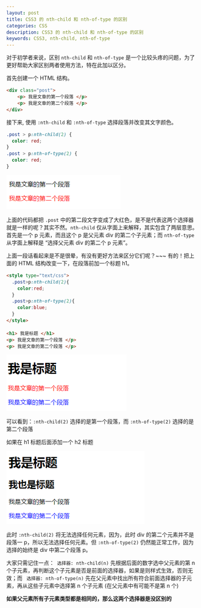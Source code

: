```yaml
---
layout: post
title: CSS3 的 nth-child 和 nth-of-type 的区别
categories: CSS
description: CSS3 的 nth-child 和 nth-of-type 的区别
keywords: CSS3, nth-child, nth-of-type
---
```


对于初学者来说，区别 `nth-child` 和 `nth-of-type` 是一个比较头疼的问题，为了更好帮助大家区别两者使用方法，特在此加以区分。

首先创建一个 HTML 结构。

```html
<div class="post">
	<p> 我是文章的第一个段落 </p>
	<p> 我是文章的第二个段落 </p>
</div>
```

接下来, 使用 `:nth-child` 和 `:nth-of-type` 选择段落并改变其文字颜色。

```css
.post > p:nth-child(2) {
  color: red;
}
.post > p:nth-of-type(2) {
  color: red;
}
```

![](/assets/images/posts/css/er4htd.png)

上面的代码都把 `.post` 中的第二段文字变成了大红色，是不是代表这两个选择器就是一样的呢？其实不然。`nth-child` 仅从字面上来解释，其实包含了两层意思。首先是一个 p 元素，而且这个 p 是父元素 div 的第二个子元素；而 `nth-of-type` 从字面上解释是 “选择父元素 div 的第二个 p 元素”。

上面一段话看起来是不是很晕，有没有更好方法来区分它们呢？~~~ 有的！把上面的 HTML 结构改变一下，在段落前加一个标题 h1。

```html
<style type="text/css">
  .post>p:nth-child(2){
    color:red;
  }
  .post>p:nth-of-type(2){
    color:blue;
  }
</style>

<h1> 我是标题 </h1>
<p> 我是文章的第一个段落 </p>
<p> 我是文章的第二个段落 </p>
```

![](/assets/images/posts/css/GR7mj.png)

可以看到：`:nth-child(2)` 选择的是第一个段落，而 `:nth-of-type(2)` 选择的是第二个段落

如果在 h1 标题后面添加一个 h2 标题

![](/assets/images/posts/css/As3g5h.png)

此时 `:nth-child(2)` 将无法选择任何元素，因为，此时 div 的第二个元素并不是段落一 p，所以无法选择任何元素。但 `:nth-of-type(2)` 仍然能正常工作，因为选择的始终是 div 中第二个段落 p。

大家只需记住一点：` 选择器: nth-child(n)` 先根据后面的数字选中父元素的第 n 个子元素，再判断这个子元素是否是前面的选择器，如果是则样式生效，否则无效；而 ` 选择器: nth-of-type(n)` 先在父元素中找出所有符合前面选择器的子元素，再从这些子元素中选择第 n 个子元素 (在父元素中有可能不是第 n 个)

**如果父元素所有子元素类型都是相同的，那么这两个选择器是没区别的**

